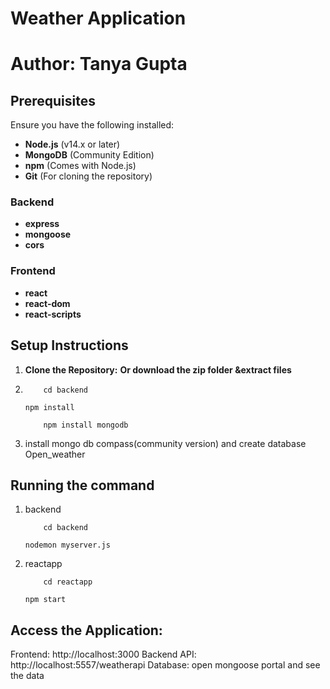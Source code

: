# Weather Application

# Author: Tanya Gupta

## Prerequisites

Ensure you have the following installed:

- **Node.js** (v14.x or later)
- **MongoDB** (Community Edition)
- **npm** (Comes with Node.js)
- **Git** (For cloning the repository)

### Backend

- **express**
- **mongoose**
- **cors**

### Frontend

- **react**
- **react-dom**
- **react-scripts**

## Setup Instructions

1.  **Clone the Repository:**
    **Or download the zip folder &extract files**

2.  ```
        cd backend
    ```

        npm install

    ```
        npm install mongodb

    ```

3.  install mongo db compass(community version) and create database Open_weather

## Running the command

1.  backend
    ```
        cd backend
    ```
        nodemon myserver.js
2.  reactapp
    ```
        cd reactapp
    ```
        npm start

## Access the Application:

Frontend: http://localhost:3000
Backend API: http://localhost:5557/weatherapi
Database: open mongoose portal and see the data
